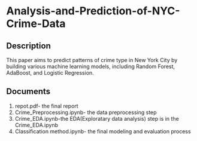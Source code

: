 # Analysis-and-Prediction-of-NYC-Crime-Data

## Description
This paper aims to predict patterns of crime type in New York City by building various machine learning models, including Random Forest, AdaBoost, and Logistic Regression.

## Documents
1. repot.pdf- the final report
2. Crime_Preprocessing.ipynb- the data preprocessing step
3. Crime_EDA.ipynb-the EDA(Exploratary data analysis) step is in the Crime_EDA.ipynb
4. Classification method.ipynb- the final modeling and evaluation process
